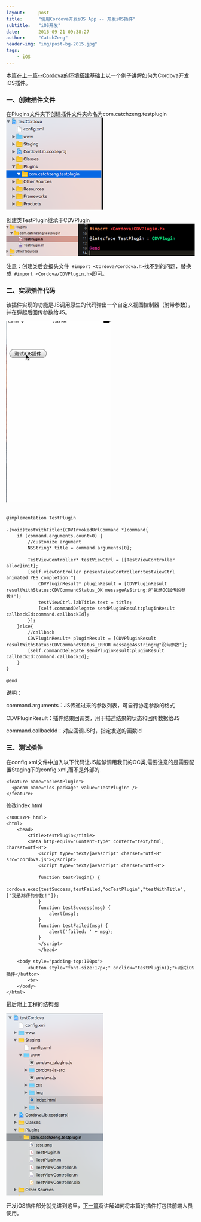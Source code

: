 ```yaml
---
layout:     post
title:      "使用Cordova开发iOS App -- 开发iOS插件"
subtitle:   "iOS开发"
date:       2016-09-21 09:38:27 
author:     "CatchZeng"
header-img: "img/post-bg-2015.jpg"
tags:
    - iOS
---
```

<span id="busuanzi_container_page_pv"></span>


本篇在[上一篇--Cordova的环境搭建](http://catchzeng.com/2016/09/20/使用Cordova开发iOS-App-环境搭建/)基础上以一个例子讲解如何为Cordova开发iOS插件。

### 一、创建插件文件

在Plugins文件夹下创建插件文件夹命名为com.catchzeng.testplugin
![Plugins](/img/in-post/post-cordova2/1.png)

创建类TestPlugin继承于CDVPlugin
![Plugins](/img/in-post/post-cordova2/2.png)

注意：创建类后会报头文件``` #import <Cordova/Cordova.h>```找不到的问题，替换成```  #import <Cordova/CDVPlugin.h> ```即可。

### 二、实现插件代码

该插件实现的功能是JS调用原生的代码弹出一个自定义视图控制器（附带参数），并在弹起后回传参数给JS。

![Plugins](/img/in-post/post-cordova2/3.gif)

```

@implementation TestPlugin

-(void)testWithTitle:(CDVInvokedUrlCommand *)command{
    if (command.arguments.count>0) {
        //customize argument
        NSString* title = command.arguments[0];
        
        TestViewController* testViewCtrl = [[TestViewController alloc]init];
        [self.viewController presentViewController:testViewCtrl animated:YES completion:^{
            CDVPluginResult* pluginResult = [CDVPluginResult resultWithStatus:CDVCommandStatus_OK messageAsString:@"我是OC回传的参数!"];
            testViewCtrl.labTitle.text = title;
            [self.commandDelegate sendPluginResult:pluginResult callbackId:command.callbackId];
        }];
    }else{
        //callback
        CDVPluginResult* pluginResult = [CDVPluginResult resultWithStatus:CDVCommandStatus_ERROR messageAsString:@"没有参数"];
        [self.commandDelegate sendPluginResult:pluginResult callbackId:command.callbackId];
    }
}

@end
```
说明：

command.arguments：JS传递过来的参数列表，可自行协定参数的格式

CDVPluginResult：插件结果回调类，用于描述结果的状态和回传数据给JS

command.callbackId：对应回调JS时，指定发送的函数id


### 三、测试插件
在config.xml文件中加入以下代码让JS能够调用我们的OC类,需要注意的是需要配置Staging下的config.xml,而不是外部的

```
<feature name="ocTestPlugin">
  <param name="ios-package" value="TestPlugin" />
</feature>
```
修改index.html

```
<!DOCTYPE html>
<html>
    <head>
        <title>testPlugin</title>
        <meta http-equiv="Content-type" content="text/html; charset=utf-8">
            <script type="text/javascript" charset="utf-8" src="cordova.js"></script>
            <script type="text/javascript" charset="utf-8">
                
            function testPlugin() {
                cordova.exec(testSuccess,testFailed,"ocTestPlugin","testWithTitle",["我是JS传的参数！"]);
            }
            function testSuccess(msg) {
                alert(msg);
            }
            function testFailed(msg) {
                alert('failed: ' + msg);
            }
            </script>
            </head>
    
    <body style="padding-top:100px">
        <button style="font-size:17px;" onclick="testPlugin();">测试iOS插件</button>
        <br>
    </body>
</html>
```
最后附上工程的结构图

![Plugins](/img/in-post/post-cordova2/4.png)

开发iOS插件部分就先讲到这里，[下一篇](http://www.catchzeng.com/2016/09/22/使用Cordova开发iOS-App-打包插件及JS脚本/)将讲解如何将本篇的插件打包供前端人员使用。